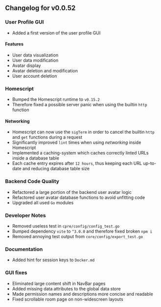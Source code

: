 ## Changelog for v0.0.52

### User Profile GUI
- Added a first version of the user profile GUI
#### Features
- User data visualization
- User data modification
- Avatar display
- Avatar deletion and modification
- User account deletion

### Homescript
- Bumped the Homescript runtime to `v0.15.2`
- Therefore fixed a possible server panic when using the builtin `http` function

#### Networking
- Homescript can now use the `sigTerm` in order to cancel the builtin `http` and `get` functions during a request
- Significantly improved `lint` times when using *networking* inside Homescript
- Implemented a caching-system which caches correctly linted URLs inside a database table
- Each cache entry expires after `12 hours`, thus keeping each URL up-to-date and reducing database table size

### Backend Code Quality
- Refactored a large portion of the backend user avatar logic
- Refactored user avatar database functions to avoid unfitting code
- Upgraded all used `Go` modules

### Developer Notes
- Removed useless test in `cpre/config/config_test.go`
- Bumped dependency `vite` to `^3.0.0` and therefore fixed broken `npm i`
- Removed annoying test output from `core/config/export_test.go`

### Documentation
- Added hint for session keys to `Docker.md`

### GUI fixes
- Eliminated large content shift in NavBar pages
- Added missing data attributes to the global data store
- Made permission names and descriptions more concise and readable
- Fixed scrollable room page on non-widescreen layouts
